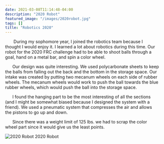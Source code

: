 ```yaml
---
date: 2021-03-08T11:14:48-04:00
description: "2020 Robot"
featured_image: "/images/2020robot.jpg"
tags: []
title: "Robotics 2020"
---
```

&nbsp;&nbsp;&nbsp;&nbsp;&nbsp;&nbsp; During my sophomore year, I joined the robotics team because I thought  I would enjoy it. I learned a lot about robotics during this time. Our robot for the 2020 FRC challenge had to be able to shoot balls through a goal, hand on a metal bar, and spin a color wheel. 

&nbsp;&nbsp;&nbsp;&nbsp;&nbsp;&nbsp;Our design was quite interesting. We used polycarbonate sheets to keep the balls from falling out the back and the bottom in the storage space. Our intake was created by putting two mecanum wheels on each side of rubber wheels. The mecanum wheels would work to push the ball towards the blue rubber wheels, which would push the ball into the storage space. 

&nbsp;&nbsp;&nbsp;&nbsp;&nbsp;&nbsp;I found the hanging part to be the most interesting of all the sections (and I might be somewhat biased because I designed the system with a friend). We used a pneumatic system that compresses the air and allows the pistons to go up and down.

&nbsp;&nbsp;&nbsp;&nbsp;&nbsp;&nbsp;Since there was a weight limit of 125 lbs. we had to scrap the color wheel part since it would give us the least points. 





![2020 Robot](/images/2020robot2.jpeg)
2020 Robot